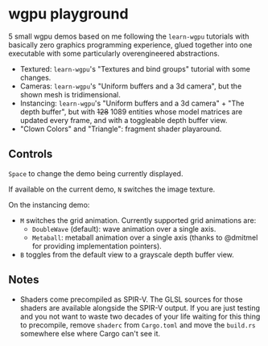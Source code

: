 # wgpu playground

5 small wgpu demos based on me following the `learn-wgpu` tutorials with basically zero graphics programming experience, glued together into one executable with some particularly overengineered abstractions.

- Textured: `learn-wgpu`'s "Textures and bind groups" tutorial with some changes.
- Cameras: `learn-wgpu`'s "Uniform buffers and a 3d camera", but the shown mesh is tridimensional.
- Instancing: `learn-wgpu`'s "Uniform buffers and a 3d camera" + "The depth buffer", but with ~~128~~ 1089 entities whose model matrices are updated every frame, and with a toggleable depth buffer view.
- "Clown Colors" and "Triangle": fragment shader playaround.

## Controls

`Space` to change the demo being currently displayed.

If available on the current demo, `N` switches the image texture.

On the instancing demo:
- `M` switches the grid animation. Currently supported grid animations are:
    - `DoubleWave` (default): wave animation over a single axis.
    - `Metaball`: metaball animation over a single axis (thanks to @dmitmel for providing implementation pointers).
- `B` toggles from the default view to a grayscale depth buffer view.

## Notes

- Shaders come precompiled as SPIR-V. The GLSL sources for those shaders are available alongside the SPIR-V output. If you are just testing and you not want to waste two decades of your life waiting for this thing to precompile, remove `shaderc` from `Cargo.toml` and move the `build.rs` somewhere else where Cargo can't see it.
